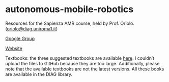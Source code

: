 # autonomous-mobile-robotics
Resources for the Sapienza AMR course, held by Prof. Oriolo. (oriolo@diag.uniroma1.it)

[Google Group](https://groups.google.com/g/AMR_GG)

[Website](https://www.diag.uniroma1.it/oriolo/amr/)

Textbooks: the three suggested textbooks are available [here](https://drive.google.com/drive/folders/1iVVsa5YCw1IODRD4ZuuUnNy4_YOhSOM-). I couldn’t upload the files to GitHub because they are too large. Additionally, please note that the available textbooks are not the latest versions. All these books are available in the DIAG library.
